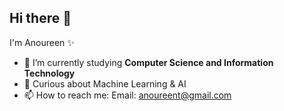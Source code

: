 ## Hi there 👋
I'm Anoureen ✨

- 🌱 I’m currently studying **Computer Science and Information Technology**
- 💭 Curious about Machine Learning & AI 
- 📫 How to reach me: Email: anoureent@gmail.com

<!--
**Ann19-ann/Ann19-ann** is a ✨ _special_ ✨ repository because its `README.md` (this file) appears on your GitHub profile.

Here are some ideas to get you started:
## 🔭 I’m currently working on ...

- 👯 I’m looking to collaborate on ...
- 🤔 I’m looking for help with ...
- 💬 Ask me about ...

- 😄 Pronouns: ...
- ⚡ Fun fact: ...
-->
